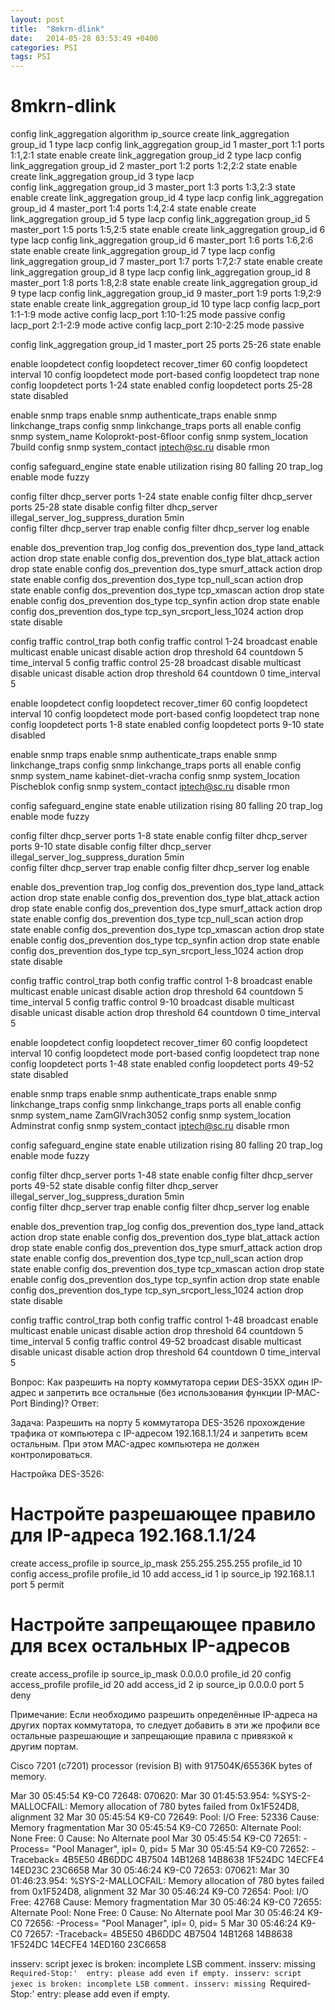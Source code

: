 ```yaml
---
layout: post
title:  "8mkrn-dlink"
date:   2014-05-28 03:53:49 +0400
categories: PSI
tags: PSI
---
```


# 8mkrn-dlink
config link_aggregation algorithm ip_source
create link_aggregation group_id 1 type lacp
config link_aggregation group_id 1 master_port 1:1 ports 1:1,2:1 state enable
create link_aggregation group_id 2 type lacp
config link_aggregation group_id 2 master_port 1:2 ports 1:2,2:2 state enable
create link_aggregation group_id 3 type lacp                                    
config link_aggregation group_id 3 master_port 1:3 ports 1:3,2:3 state enable
create link_aggregation group_id 4 type lacp
config link_aggregation group_id 4 master_port 1:4 ports 1:4,2:4 state enable
create link_aggregation group_id 5 type lacp
config link_aggregation group_id 5 master_port 1:5 ports 1:5,2:5 state enable
create link_aggregation group_id 6 type lacp
config link_aggregation group_id 6 master_port 1:6 ports 1:6,2:6 state enable
create link_aggregation group_id 7 type lacp
config link_aggregation group_id 7 master_port 1:7 ports 1:7,2:7 state enable
create link_aggregation group_id 8 type lacp
config link_aggregation group_id 8 master_port 1:8 ports 1:8,2:8 state enable
create link_aggregation group_id 9 type lacp
config link_aggregation group_id 9 master_port 1:9 ports 1:9,2:9 state enable
create link_aggregation group_id 10 type lacp
config lacp_port 1:1-1:9 mode active
config lacp_port 1:10-1:25 mode passive
config lacp_port 2:1-2:9 mode active
config lacp_port 2:10-2:25 mode passive

config link_aggregation group_id 1 master_port 25 ports 25-26 state enable











enable loopdetect
config loopdetect recover_timer 60
config loopdetect interval 10
config loopdetect mode port-based
config loopdetect trap none
config loopdetect ports 1-24 state enabled
config loopdetect ports 25-28 state disabled


enable snmp traps 
enable snmp authenticate_traps 
enable snmp linkchange_traps
config snmp linkchange_traps ports all enable
config snmp system_name Koloprokt-post-6floor
config snmp system_location 7build
config snmp system_contact iptech@sc.ru
disable rmon

config safeguard_engine state enable utilization rising 80 falling 20 trap_log enable mode fuzzy

config filter dhcp_server ports 1-24 state enable
config filter dhcp_server ports 25-28 state disable
config filter dhcp_server illegal_server_log_suppress_duration 5min            
config filter dhcp_server trap enable
config filter dhcp_server log enable


enable dos_prevention trap_log 
config dos_prevention dos_type land_attack action drop state enable 
config dos_prevention dos_type blat_attack action drop state enable 
config dos_prevention dos_type smurf_attack action drop state enable 
config dos_prevention dos_type tcp_null_scan action drop state enable 
config dos_prevention dos_type tcp_xmascan action drop state enable 
config dos_prevention dos_type tcp_synfin action drop state enable 
config dos_prevention dos_type tcp_syn_srcport_less_1024 action drop state disable 



config traffic control_trap both
config traffic control 1-24 broadcast enable multicast enable unicast disable action drop threshold 64 countdown 5 time_interval 5
config traffic control 25-28 broadcast disable multicast disable unicast disable action drop threshold 64 countdown 0 time_interval 5








enable loopdetect
config loopdetect recover_timer 60
config loopdetect interval 10
config loopdetect mode port-based
config loopdetect trap none
config loopdetect ports 1-8 state enabled
config loopdetect ports 9-10 state disabled


enable snmp traps 
enable snmp authenticate_traps 
enable snmp linkchange_traps
config snmp linkchange_traps ports all enable
config snmp system_name kabinet-diet-vracha
config snmp system_location Pischeblok
config snmp system_contact iptech@sc.ru
disable rmon

config safeguard_engine state enable utilization rising 80 falling 20 trap_log enable mode fuzzy

config filter dhcp_server ports 1-8 state enable
config filter dhcp_server ports 9-10 state disable
config filter dhcp_server illegal_server_log_suppress_duration 5min            
config filter dhcp_server trap enable
config filter dhcp_server log enable


enable dos_prevention trap_log 
config dos_prevention dos_type land_attack action drop state enable 
config dos_prevention dos_type blat_attack action drop state enable 
config dos_prevention dos_type smurf_attack action drop state enable 
config dos_prevention dos_type tcp_null_scan action drop state enable 
config dos_prevention dos_type tcp_xmascan action drop state enable 
config dos_prevention dos_type tcp_synfin action drop state enable 
config dos_prevention dos_type tcp_syn_srcport_less_1024 action drop state disable 



config traffic control_trap both
config traffic control 1-8 broadcast enable multicast enable unicast disable action drop threshold 64 countdown 5 time_interval 5
config traffic control 9-10 broadcast disable multicast disable unicast disable action drop threshold 64 countdown 0 time_interval 5























enable loopdetect
config loopdetect recover_timer 60
config loopdetect interval 10
config loopdetect mode port-based
config loopdetect trap none
config loopdetect ports 1-48 state enabled
config loopdetect ports 49-52 state disabled


enable snmp traps 
enable snmp authenticate_traps 
enable snmp linkchange_traps
config snmp linkchange_traps ports all enable
config snmp system_name ZamGlVrach3052
config snmp system_location Adminstrat
config snmp system_contact iptech@sc.ru
disable rmon

config safeguard_engine state enable utilization rising 80 falling 20 trap_log enable mode fuzzy

config filter dhcp_server ports 1-48 state enable
config filter dhcp_server ports 49-52 state disable
config filter dhcp_server illegal_server_log_suppress_duration 5min            
config filter dhcp_server trap enable
config filter dhcp_server log enable


enable dos_prevention trap_log 
config dos_prevention dos_type land_attack action drop state enable 
config dos_prevention dos_type blat_attack action drop state enable 
config dos_prevention dos_type smurf_attack action drop state enable 
config dos_prevention dos_type tcp_null_scan action drop state enable 
config dos_prevention dos_type tcp_xmascan action drop state enable 
config dos_prevention dos_type tcp_synfin action drop state enable 
config dos_prevention dos_type tcp_syn_srcport_less_1024 action drop state disable 



config traffic control_trap both
config traffic control 1-48 broadcast enable multicast enable unicast disable action drop threshold 64 countdown 5 time_interval 5
config traffic control 49-52 broadcast disable multicast disable unicast disable action drop threshold 64 countdown 0 time_interval 5








Вопрос: Как разрешить на порту коммутатора серии DES-35XX один IP-адрес и запретить все остальные (без использования функции IP-MAC-Port Binding)?
Ответ: 

Задача: Разрешить на порту 5 коммутатора DES-3526 прохождение трафика от компьютера с IP-адресом 192.168.1.1/24 и запретить всем остальным. При этом MAC-адрес компьютера не должен контролироваться.

Настройка DES-3526:
# Настройте разрешающее правило для IP-адреса 192.168.1.1/24
create access_profile ip source_ip_mask 255.255.255.255 profile_id 10
config access_profile profile_id 10 add access_id 1 ip source_ip 192.168.1.1 port 5 permit
# Настройте запрещающее правило для всех остальных IP-адресов
create access_profile ip source_ip_mask 0.0.0.0 profile_id 20
config access_profile profile_id 20 add access_id 2 ip source_ip 0.0.0.0 port 5 deny

Примечание: Если необходимо разрешить определённые IP-адреса на других портах коммутатора, то следует добавить в эти же профили все остальные разрешающие и запрещающие правила с привязкой к другим портам.








Cisco 7201 (c7201) processor (revision B) with 917504K/65536K bytes of memory.



Mar 30 05:45:54 K9-C0 72648: 070620: Mar 30 01:45:53.954: %SYS-2-MALLOCFAIL: Memory allocation of 780 bytes failed from 0x1F524D8, alignment 32 
Mar 30 05:45:54 K9-C0 72649: Pool: I/O  Free: 52336  Cause: Memory fragmentation 
Mar 30 05:45:54 K9-C0 72650: Alternate Pool: None  Free: 0  Cause: No Alternate pool 
Mar 30 05:45:54 K9-C0 72651:  -Process= "Pool Manager", ipl= 0, pid= 5
Mar 30 05:45:54 K9-C0 72652: -Traceback= 4B5E50 4B6DDC 4B7504 14B1268 14B8638 1F524DC 14ECFE4 14ED23C 23C6658
Mar 30 05:46:24 K9-C0 72653: 070621: Mar 30 01:46:23.954: %SYS-2-MALLOCFAIL: Memory allocation of 780 bytes failed from 0x1F524D8, alignment 32 
Mar 30 05:46:24 K9-C0 72654: Pool: I/O  Free: 42768  Cause: Memory fragmentation 
Mar 30 05:46:24 K9-C0 72655: Alternate Pool: None  Free: 0  Cause: No Alternate pool 
Mar 30 05:46:24 K9-C0 72656:  -Process= "Pool Manager", ipl= 0, pid= 5
Mar 30 05:46:24 K9-C0 72657: -Traceback= 4B5E50 4B6DDC 4B7504 14B1268 14B8638 1F524DC 14ECFE4 14ED160 23C6658

insserv: script jexec is broken: incomplete LSB comment.
insserv: missing `Required-Stop:'  entry: please add even if empty.
insserv: script jexec is broken: incomplete LSB comment.
insserv: missing `Required-Stop:'  entry: please add even if empty.



